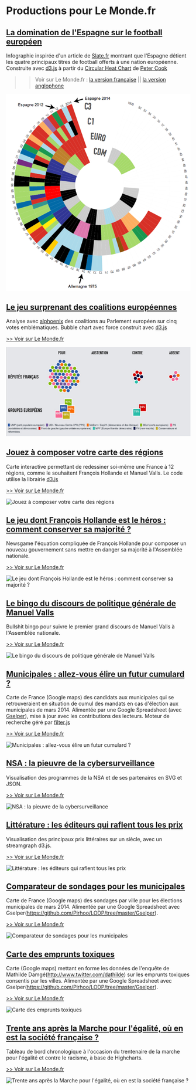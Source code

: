 # Productions pour Le Monde.fr

## [La domination de l'Espagne sur le football européen](foot-espagne) ##
Infographie inspirée d'un article de [Slate.fr](http://www.slate.fr/sports/87183/football-espagne-trophees-monde) montrant que l'Espagne détient les quatre principaux titres de football offerts à une nation européenne. Construite avec [d3.js](http://d3js.org) à partir du [Circular Heat Chart](https://github.com/prcweb/d3-circularheat) de [Peter Cook](https://github.com/prcweb)

>> Voir sur Le Monde.fr : [la version française](http://www.lemonde.fr/sport/visuel/2014/05/25/la-domination-de-l-espagne-sur-le-foot-europeen_4425329_3242.html) || [la version anglophone](http://www.lemonde.fr/sport/visuel/2014/05/25/la-domination-de-l-espagne-sur-le-foot-europeen_4425329_3242.html)

![La domination de l'Espagne sur le football européen](vignettes/foot.png "La domination de l'Espagne sur le football européen")

## [Le jeu surprenant des coalitions européennes](europe-coalitions) ##
Analyse avec [alphoenix](https://github.com/alphoenix) des coalitions au Parlement européen sur cinq votes emblématiques. Bubble chart avec force construit avec [d3.js](http://d3js.org)

[>> Voir sur Le Monde.fr](www.lemonde.fr/les-decodeurs/visuel/2014/05/23/parlement-europeen-comprendre-le-jeu-surprenant-des-coalitions_4424919_4355770.html)

![Le jeu surprenant des coalitions européennes](vignettes/coalitions.png "Le jeu surprenant des coalitions européennes")

## [Jouez à composer votre carte des régions](jeu-regions) ##
Carte interactive permettant de redessiner soi-même une France à 12 régions, comme le souhaitent François Hollande et Manuel Valls. Le code utilise la librairie [d3.js](http://d3js.org)

[>> Voir sur Le Monde.fr](http://www.lemonde.fr/les-decodeurs/visuel/2014/04/18/et-vous-comment-reduiriez-vous-la-france-a-12-regions_4403491_4355770.html)

![Jouez à composer votre carte des régions](vignettes/regions.png "Jouez à composer votre carte des régions")

## [Le jeu dont François Hollande est le héros : comment conserver sa majorité ?](newgame-hollande) ##
Newsgame l'équation compliquée de François Hollande pour composer un nouveau gouvernement sans mettre en danger sa majorité à l'Assemblée nationale.

[>> Voir sur Le Monde.fr](http://www.lemonde.fr/les-decodeurs/visuel/2014/04/07/nouveau-gouvernement-aidez-francois-hollande-a-conserver-sa-majorite_4396716_4355770.html)

![Le jeu dont François Hollande est le héros : comment conserver sa majorité ?](vignettes/newsgame.png "Le jeu dont François Hollande est le héros : comment conserver sa majorité ?")


## [Le bingo du discours de politique générale de Manuel Valls](bullshit-bingo) ##
Bullshit bingo pour suivre le premier grand discours de Manuel Valls à l'Assemblée nationale.

[>> Voir sur Le Monde.fr](http://www.lemonde.fr/les-decodeurs/visuel/2014/04/08/jouez-au-bingo-du-discours-de-politique-generale-de-manuel-valls_4397625_4355770.html)

![Le bingo du discours de politique générale de Manuel Valls](vignettes/bullshitbingo.png "Le bingo du discours de politique générale de Manuel Valls")


## [Municipales : allez-vous élire un futur cumulard ?](cumul-municipales) ##
Carte de France (Google maps) des candidats aux municipales qui se retrouveraient en situation de cumul des mandats en cas d'élection aux municipales de mars 2014. Alimentée par une Google Spreadsheet (avec [Gselper](https://github.com/Pirhoo/LODP/tree/master/Gselper)), mise à jour avec les contributions des lecteurs. Moteur de recherche géré par [filter.js](https://github.com/jiren/filter.js)

[>> Voir sur Le Monde.fr](http://www.lemonde.fr/municipales/visuel/2014/02/28/municipales-allez-vous-elire-un-futur-cumulard_4368751_1828682.html)

![Municipales : allez-vous élire un futur cumulard ?](vignettes/cumul.png "Municipales : allez-vous élire un futur cumulard ?")

## [NSA : la pieuvre de la cybersurveillance](nsa) ##
Visualisation des programmes de la NSA et de ses partenaires en SVG et JSON.

[>> Voir sur Le Monde.fr](http://www.lemonde.fr/technologies/visuel/2013/08/27/plongee-dans-la-pieuvre-de-la-cybersurveillance-de-la-nsa_3467057_651865.html)

![NSA : la pieuvre de la cybersurveillance](vignettes/nsa.png "NSA : la pieuvre de la cybersurveillance")

## [Littérature : les éditeurs qui raflent tous les prix](prix-litteraires) ##
Visualisation des principaux prix littéraires sur un siècle, avec un streamgraph d3.js.

[>> Voir sur Le Monde.fr](http://www.lemonde.fr/livres/visuel/2013/11/30/prix-litteraires-les-maisons-d-edition-qui-regnent-sur-les-classements_3523087_3260.html)

![Littérature : les éditeurs qui raflent tous les prix](vignettes/prix.png "Littérature : les éditeurs qui raflent tous les prix")

## [Comparateur de sondages pour les municipales](comparateur-sondages-municipales) ##
Carte de France (Google maps) des sondages par ville pour les élections municipales de mars 2014. Alimentée par une Google Spreadsheet avec Gselper(https://github.com/Pirhoo/LODP/tree/master/Gselper).

[>> Voir sur Le Monde.fr](http://www.lemonde.fr/municipales/visuel/2014/03/14/municipales-la-carte-des-sondages-ville-par-ville_4383421_1828682.html)

![Comparateur de sondages pour les municipales](vignettes/sondages.png "Comparateur de sondages pour les municipales")

## [Carte des emprunts toxiques](emprunts-toxiques) ##
Carte (Google maps) mettant en forme les données de l'enquête de Mathilde Damgé(http://www.twitter.com/dathilde) sur les emprunts toxiques consentis par les villes. Alimentée par une Google Spreadsheet avec Gselper(https://github.com/Pirhoo/LODP/tree/master/Gselper).

[>> Voir sur Le Monde.fr](http://www.lemonde.fr/les-decodeurs/visuel/2014/03/13/le-scandale-des-emprunts-toxiques-six-ans-apres-que-sont-ils-devenus_4381119_4355770.html)

![Carte des emprunts toxiques](vignettes/emprunts-toxiques.png "Carte des emprunts toxiques")


## [Trente ans après la Marche pour l'égalité, où en est la société française ?](marche-egalite) ##
Tableau de bord chronologique à l'occasion du trentenaire de la marche pour l'égalité et contre le racisme, à base de Highcharts.

[>> Voir sur Le Monde.fr](http://www.lemonde.fr/societe/visuel/2013/10/12/trente-ans-apres-la-marche-pour-l-egalite-ou-en-est-la-societe-francaise_3494363_3224.html)

![Trente ans après la Marche pour l'égalité, où en est la société française ?](vignettes/marche.png "Trente ans après la Marche pour l'égalité, où en est la société française ?")
